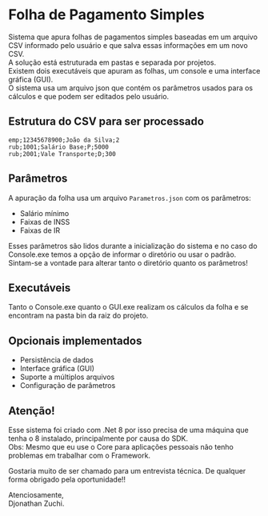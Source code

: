 # Folha de Pagamento Simples

Sistema que apura folhas de pagamentos simples baseadas em um arquivo CSV informado pelo usuário e que salva essas informações em um novo CSV.  
A solução está estruturada em pastas e separada por projetos.  
Existem dois executáveis que apuram as folhas, um console e uma interface gráfica (GUI).  
O sistema usa um arquivo json que contém os parâmetros usados para os cálculos e que podem ser editados pelo usuário.

## Estrutura do CSV para ser processado

```
emp;12345678900;João da Silva;2
rub;1001;Salário Base;P;5000
rub;2001;Vale Transporte;D;300
```

## Parâmetros

A apuração da folha usa um arquivo `Parametros.json` com os parâmetros:

- Salário mínimo
- Faixas de INSS
- Faixas de IR

Esses parâmetros são lidos durante a inicialização do sistema e no caso do Console.exe temos a opção de informar o diretório ou usar o padrão.  
Sintam-se a vontade para alterar tanto o diretório quanto os parâmetros!

## Executáveis

Tanto o Console.exe quanto o GUI.exe realizam os cálculos da folha e se encontram na pasta bin da raiz do projeto.

## Opcionais implementados

- Persistência de dados
- Interface gráfica (GUI)
- Suporte a múltiplos arquivos
- Configuração de parâmetros

## Atenção!

Esse sistema foi criado com .Net 8 por isso precisa de uma máquina que tenha o 8 instalado, principalmente por causa do SDK.  
Obs: Mesmo que eu use o Core para aplicações pessoais não tenho problemas em trabalhar com o Framework.

Gostaria muito de ser chamado para um entrevista técnica. De qualquer forma obrigado pela oportunidade!!

Atenciosamente,  
Djonathan Zuchi.
